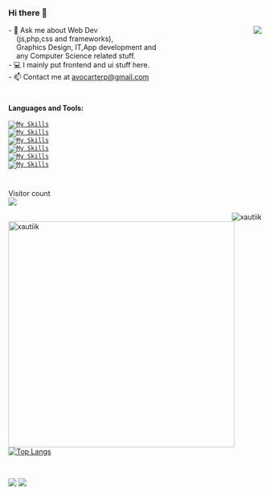 ### Hi there 👋

  <img align="right" src="https://i.pinimg.com/originals/e4/26/70/e426702edf874b181aced1e2fa5c6cde.gif" />
<!--- 🔭 I’m currently working on <s>REDACTED</s> <br>--> 
- 💬 Ask me about Web Dev <br> &nbsp &nbsp (js,php,css and frameworks), <br> &nbsp &nbsp Graphics Design, IT,App development and <br> &nbsp &nbsp any Computer Science related stuff. <br>
- 💻 I mainly put frontend and ui stuff here. <br>
- 📫 Contact me at <a href="mailto:avocarterp@gmail.com" target="_blank">avocarterp@gmail.com</a> <br>
  
#
**Languages and Tools:**  
<br>
<code>[![My Skills](https://skillicons.dev/icons?i=js,html,css,cs,java)](https://skillicons.dev)</code>
<br>
<code>[![My Skills](https://skillicons.dev/icons?i=cpp,dotnet,htmx,php,dart)](https://skillicons.dev)</code>
<br>
<code>[![My Skills](https://skillicons.dev/icons?i=react,vue,tailwind)](https://skillicons.dev)</code>
<br>
<code>[![My Skills](https://skillicons.dev/icons?i=nodejs,nextjs,express,flutter,laravel)](https://skillicons.dev)</code>
<br>
<code>[![My Skills](https://skillicons.dev/icons?i=firebase,mongodb,mysql)](https://skillicons.dev)</code>
<br>
<code>[![My Skills](https://skillicons.dev/icons?i=figma,git,codepen,docker,wordpress)](https://skillicons.dev)</code>
<br>
#

<p> 
  Visitor count<br>
  <img src="https://profile-counter.glitch.me/xautiik/count.svg" />
</p> 
 <!--
[![](https://visitcount.itsvg.in/api?id=xautik&label=Profile%20Views&theme=dark&color=0&icon=0&pretty=false)](https://visitcount.itsvg.in)
#
<div style="display:flex; flex-direction:row">
<span align=left> -->
  <!--
![Kayodee's github stats](https://github-readme-stats.vercel.app/api?username=xautik&show_icons=true&hide_border=true&theme=dark)
</span>
<span align=right>
![GitHub Streak](https://github-readme-streak-stats.herokuapp.com/?user=xautik&theme=dark&count_private=true&bg_color=0d1116&title_color=ce09ec&text_color=a4aacb&icon_color=007ec6&hide_border=true)
</span>
</div>
-->

<p><img align="right" src="https://github-readme-stats.vercel.app/api/top-langs?username=xautiik&show_icons=true&theme=radical&locale=en&layout=compact" alt="xautiik" /></p>
<p>&nbsp;<img align="left" width=450px src="https://github-readme-stats.vercel.app/api?username=xautiik&show_icons=true&theme=radical&locale=en" alt="xautiik" /></p>


[![Top Langs](https://github-readme-stats.vercel.app/api/top-langs/?username=xautiik&theme=dark&hide_border=true)](https://github.com/xautiik/github-readme-stats)


<br>

![](https://raw.githubusercontent.com/xautiik/xautiik/output/github-contribution-grid-snake-dark.svg#gh-dark-mode-only)
![](https://raw.githubusercontent.com/xautiik/xautiik/output/github-contribution-grid-snake.svg#gh-light-mode-only)

<!--
![](https://komarev.com/ghpvc/?username=xautik) -->
